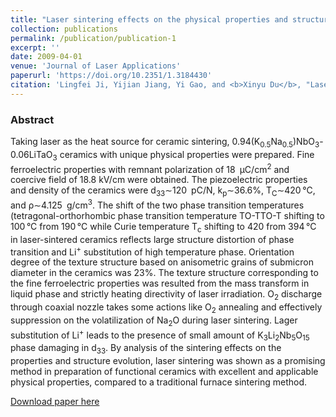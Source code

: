 ```yaml
---
title: "Laser sintering effects on the physical properties and structure of 0.94(K<sub>0.5</sub>Na<sub>0.5</sub>)NbO<sub>3</sub>-0.06LiTaO<sub>3</sub> lead-free piezoelectric ceramics"
collection: publications
permalink: /publication/publication-1
excerpt: ''
date: 2009-04-01
venue: 'Journal of Laser Applications'
paperurl: 'https://doi.org/10.2351/1.3184430'
citation: 'Lingfei Ji, Yijian Jiang, Yi Gao, and <b>Xinyu Du</b>, "Laser sintering effects on the physical properties and structure of 0.94(K<sub>0.5</sub>Na<sub>0.5</sub>)NbO<sub>3</sub>-0.06LiTaO<sub>3</sub> lead-free piezoelectric ceramics", <b><i>J. Laser Appl.</i> 21</b>, 124-128 (2009)'
---
```

### Abstract

Taking laser as the heat source for ceramic sintering, 0.94(K<sub>0.5</sub>Na<sub>0.5</sub>)NbO<sub>3</sub>-0.06LiTaO<sub>3</sub> ceramics with unique physical properties were prepared. Fine ferroelectric properties with remnant polarization of 18 μC/cm<sup>2</sup> and coercive field of 18.8 kV/cm were obtained. The piezoelectric properties and density of the ceramics were d<sub>33</sub>∼120 pC/N, k<sub>p</sub>∼36.6%, T<sub>C</sub>∼420 °C, and ρ∼4.125 g/cm<sup>3</sup>. The shift of the two phase transition temperatures (tetragonal-orthorhombic phase transition temperature TO-TTO-T shifting to 100 °C from 190 °C while Curie temperature T<sub>c</sub> shifting to 420 from 394 °C in laser-sintered ceramics reflects large structure distortion of phase transition and Li<sup>+</sup> substitution of high temperature phase. Orientation degree of the texture structure based on anisometric grains of submicron diameter in the ceramics was 23%. The texture structure corresponding to the fine ferroelectric properties was resulted from the mass transform in liquid phase and strictly heating directivity of laser irradiation. O<sub>2</sub> discharge through coaxial nozzle takes some actions like O<sub>2</sub> annealing and effectively suppression on the volatilization of Na<sub>2</sub>O during laser sintering. Lager substitution of Li<sup>+</sup> leads to the presence of small amount of K<sub>3</sub>Li<sub>2</sub>Nb<sub>5</sub>O<sub>15</sub> phase damaging in d<sub>33</sub>. By analysis of the sintering effects on the properties and structure evolution, laser sintering was shown as a promising method in preparation of functional ceramics with excellent and applicable physical properties, compared to a traditional furnace sintering method.

[Download paper here](http://lia.scitation.org/doi/10.2351/1.3184430)